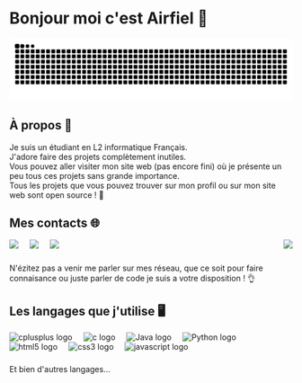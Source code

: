 # Bonjour moi c'est Airfiel 🫡

![snake gif](https://github.com/sn1675/sn1675/blob/output/github-contribution-grid-snake-dark.svg)

### 

<h2 align="left">À propos 🔭</h2>

Je suis un étudiant en L2 informatique Français. <br>
J'adore faire des projets complètement inutiles. <br>
Vous pouvez aller visiter mon site web (pas encore fini) où je présente un peu tous ces projets sans grande importance. <br>
Tous les projets que vous pouvez trouver sur mon profil ou sur mon site web sont open source ! 💜

### 

<h2 align="left">Mes contacts 🌐</h2>

<img align="right" height="150" src="https://assets.zyrosite.com/Aq20eV79zLfpXV6b/bb375cdd655184ca2715ac5059e73651-YX4ZEeZEvbhrMMZa.gif"/>

<div align="left">  
  <a href="https://discord.com/" target="_blank"><img height="40" src="https://upload.wikimedia.org/wikipedia/fr/thumb/4/4f/Discord_Logo_sans_texte.svg/1818px-Discord_Logo_sans_texte.svg.png"></a>
  <img width="12" />
  <a href="https://www.instagram.com/_the_crock/" target="_blank"><img height="40" src="https://upload.wikimedia.org/wikipedia/commons/thumb/a/a5/Instagram_icon.png/1200px-Instagram_icon.png"></a>
  <img width="12" />
  <a href="https://x.com/4irfi3l1" target="_blank"><img height="40" src="https://upload.wikimedia.org/wikipedia/commons/c/ce/X_logo_2023.svg"></a>
</div>

### 

<p>N'ézitez pas a venir me parler sur mes réseau, que ce soit pour faire connaisance ou juste parler de code je suis a votre disposition ! 👌</p>

###

<h2 align="left">Les langages que j'utilise 🖥️</h2>

<div align="left">
  <img src="https://cdn.jsdelivr.net/gh/devicons/devicon/icons/cplusplus/cplusplus-original.svg" height="40" alt="cplusplus logo"  />
  <img width="12" />
  <img src="https://cdn.jsdelivr.net/gh/devicons/devicon/icons/c/c-original.svg" height="40" alt="c logo"  />
  <img width="12" />
  <img src="https://cdn4.iconfinder.com/data/icons/logos-and-brands/512/181_Java_logo_logos-512.png" height="40" alt="Java logo"/>
  <img width="12" />
  <img src="https://upload.wikimedia.org/wikipedia/commons/thumb/c/c3/Python-logo-notext.svg/1200px-Python-logo-notext.svg.png" height="40" alt="Python logo"/>
  <img width="12" />
  <img src="https://cdn.jsdelivr.net/gh/devicons/devicon/icons/html5/html5-original.svg" height="40" alt="html5 logo"  />
  <img width="12" />
  <img src="https://cdn.jsdelivr.net/gh/devicons/devicon/icons/css3/css3-original.svg" height="40" alt="css3 logo"  />
  <img width="12" />
  <img src="https://cdn.jsdelivr.net/gh/devicons/devicon/icons/javascript/javascript-original.svg" height="40" alt="javascript logo"  />
</div>

### 

<p>Et bien d'autres langages...</p>


